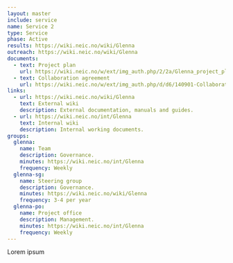 ```yaml
---
layout: master
include: service
name: Service 2
type: Service
phase: Active
results: https://wiki.neic.no/wiki/Glenna
outreach: https://wiki.neic.no/wiki/Glenna
documents:
  - text: Project plan
    url: https://wiki.neic.no/w/ext/img_auth.php/2/2a/Glenna_project_plan_v1.1.pdf
  - text: Collaboration agreement
    url: https://wiki.neic.no/w/ext/img_auth.php/d/d6/140901-Collaboration-Agreement-Nordic_Cloud.pdf
links:
  - url: https://wiki.neic.no/wiki/Glenna
    text: External wiki
    description: External documentation, manuals and guides.
  - url: https://wiki.neic.no/int/Glenna
    text: Internal wiki
    description: Internal working documents.
groups:
  glenna:
    name: Team
    description: Governance.
    minutes: https://wiki.neic.no/int/Glenna
    frequency: Weekly
  glenna-sg:
    name: Steering group
    description: Governance.
    minutes: https://wiki.neic.no/wiki/Glenna
    frequency: 3-4 per year
  glenna-po:
    name: Project office
    description: Management.
    minutes: https://wiki.neic.no/int/Glenna
    frequency: Weekly
---
```

Lorem ipsum
